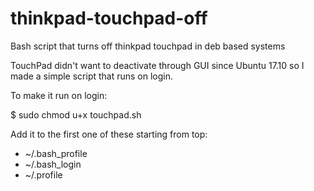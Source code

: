 # thinkpad-touchpad-off

Bash script that turns off thinkpad touchpad in deb based systems

TouchPad didn't want to deactivate through GUI since Ubuntu 17.10 so I made a simple script that runs on login.

To make it run on login:

  $ sudo chmod u+x touchpad.sh
  
  Add it to the first one of these starting from top:
   * ~/.bash_profile
   * ~/.bash_login
   * ~/.profile
    

